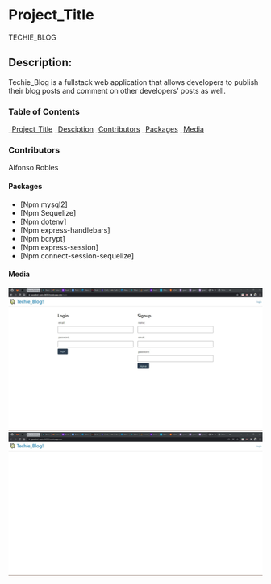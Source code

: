# Project_Title

TECHIE_BLOG
## Description:
Techie_Blog is a fullstack web application that allows developers to publish their blog posts and comment on other developers’ posts as well.

### Table of Contents

_[Project_Title](#project_title)
_[Desciption](#description)
_[Contributors](#contributors)
_[Packages](#packages)
\_[Media](#media)

### Contributors

Alfonso Robles

#### Packages

- [Npm mysql2] 
- [Npm Sequelize] 
- [Npm dotenv] 
- [Npm express-handlebars] 
- [Npm bcrypt] 
- [Npm express-session]
- [Npm connect-session-sequelize]

#### Media



![signupPage.js image](./Images/signupPage.jpg)
![techieBlogHomepage.js image](./Images/techieBlogHomepage.jpg)
